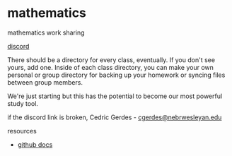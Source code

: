 # mathematics
mathematics work sharing

[discord](https://discord.gg/SjrFFMhBFW)

There should be a directory for every class, eventually. If you don't see yours, add one.
Inside of each class directory, you can make your own personal or group directory for backing up your homework or syncing files between group members.

We're just starting but this has the potential to become our most powerful study tool.

if the discord link is broken, Cedric Gerdes - cgerdes@nebrwesleyan.edu

resources
- [github docs](https://docs.github.com/en)
